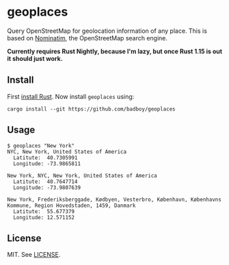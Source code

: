 # geoplaces

Query OpenStreetMap for geolocation information of any place.
This is based on [Nominatim](http://nominatim.openstreetmap.org/), the OpenStreetMap search engine.

**Currently requires Rust Nightly, because I'm lazy, but once Rust 1.15 is out it should just work.**

## Install

First [install Rust](https://rustup.rs/).
Now install `geoplaces` using:

```
cargo install --git https://github.com/badboy/geoplaces
```

## Usage

```
$ geoplaces "New York"
NYC, New York, United States of America
  Latitute:  40.7305991
  Longitude: -73.9865811

New York, NYC, New York, United States of America
  Latitute:  40.7647714
  Longitude: -73.9807639

New York, Frederiksberggade, Kødbyen, Vesterbro, København, Københavns Kommune, Region Hovedstaden, 1459, Danmark
  Latitute:  55.677379
  Longitude: 12.571152

```

## License

MIT. See [LICENSE](LICENSE).
